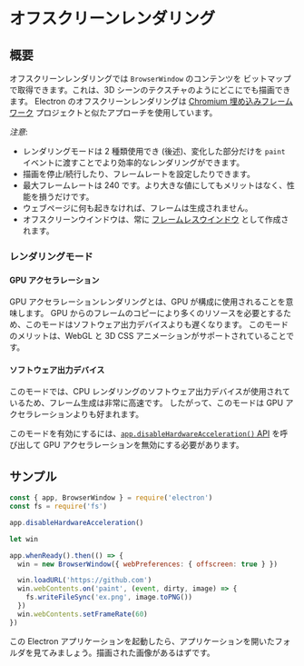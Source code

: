 # オフスクリーンレンダリング

## 概要

オフスクリーンレンダリングでは `BrowserWindow` のコンテンツを ビットマップで取得できます。これは、3D シーンのテクスチャのようにどこにでも描画できます。 Electron のオフスクリーンレンダリングは [Chromium 埋め込みフレームワーク](https://bitbucket.org/chromiumembedded/cef) プロジェクトと似たアプローチを使用しています。

*注意*:

* レンダリングモードは 2 種類使用でき (後述)、変化した部分だけを `paint` イベントに渡すことでより効率的なレンダリングができます。
* 描画を停止/続行したり、フレームレートを設定したりできます。
* 最大フレームレートは 240 です。より大きな値にしてもメリットはなく、性能を損うだけです。
* ウェブページに何も起きなければ、フレームは生成されません。
* オフスクリーンウインドウは、常に [フレームレスウインドウ](../api/frameless-window.md) として作成されます。

### レンダリングモード

#### GPU アクセラレーション

GPU アクセラレーションレンダリングとは、GPU が構成に使用されることを意味します。 GPU からのフレームのコピーにより多くのリソースを必要とするため、このモードはソフトウェア出力デバイスよりも遅くなります。 このモードのメリットは、WebGL と 3D CSS アニメーションがサポートされていることです。

#### ソフトウェア出力デバイス

このモードでは、CPU レンダリングのソフトウェア出力デバイスが使用されているため、フレーム生成は非常に高速です。 したがって、このモードは GPU アクセラレーションよりも好まれます。

このモードを有効にするには、[`app.disableHardwareAcceleration()` API][disablehardwareacceleration] を呼び出して GPU アクセラレーションを無効にする必要があります。

## サンプル

```javascript fiddle='docs/fiddles/features/offscreen-rendering'
const { app, BrowserWindow } = require('electron')
const fs = require('fs')

app.disableHardwareAcceleration()

let win

app.whenReady().then(() => {
  win = new BrowserWindow({ webPreferences: { offscreen: true } })

  win.loadURL('https://github.com')
  win.webContents.on('paint', (event, dirty, image) => {
    fs.writeFileSync('ex.png', image.toPNG())
  })
  win.webContents.setFrameRate(60)
})
```

この Electron アプリケーションを起動したら、アプリケーションを開いたフォルダを見てみましょう。描画された画像があるはずです。

[disablehardwareacceleration]: ../api/app.md#appdisablehardwareacceleration
